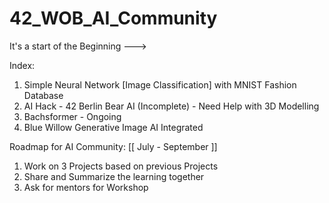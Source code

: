 # 42_WOB_AI_Community

It's a start of the Beginning --->

Index:

1. Simple Neural Network [Image Classification] with MNIST Fashion Database 
2. AI Hack - 42 Berlin Bear AI (Incomplete) - Need Help with 3D Modelling 
3. Bachsformer - Ongoing
4. Blue Willow Generative Image AI Integrated
   
Roadmap for AI Community: [[ July - September ]]

1. Work on 3 Projects based on previous Projects
2. Share and Summarize the learning together
3. Ask for mentors for Workshop 
